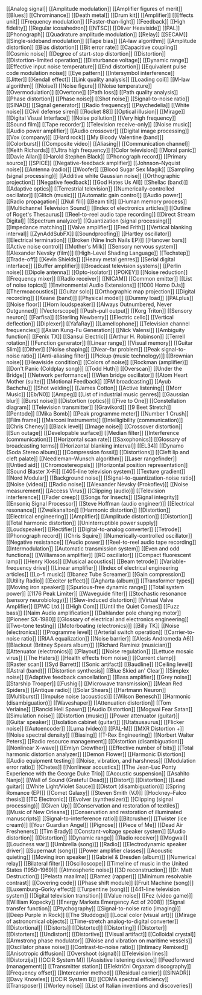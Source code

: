 [[Analog signal]]
[[Amplitude modulation]]
[[Amplifier figures of merit]]
[[Blues]]
[[Chrominance]]
[[Death metal]]
[[Drum kit]]
[[Amplifier]]
[[Effects unit]]
[[Frequency modulation]]
[[Faster-than-light]]
[[Feedback]]
[[High fidelity]]
[[Regular icosahedron]]
[[NTSC]]
[[Oliver Heaviside]]
[[PAL]]
[[Phonograph]]
[[Quadrature amplitude modulation]]
[[Relay]]
[[SECAM]]
[[Single-sideband modulation]]
[[Tape bias]]
[[A-law algorithm]]
[[Amplitude distortion]]
[[Bias distortion]]
[[Bit error rate]]
[[Capacitive coupling]]
[[Cosmic noise]]
[[Degree of start-stop distortion]]
[[Distortion]]
[[Distortion-limited operation]]
[[Disturbance voltage]]
[[Dynamic range]]
[[Effective input noise temperature]]
[[End distortion]]
[[Equivalent pulse code modulation noise]]
[[Eye pattern]]
[[Intersymbol interference]]
[[Jitter]]
[[Kendall effect]]
[[Link quality analysis]]
[[Loading coil]]
[[Μ-law algorithm]]
[[Noise]]
[[Noise figure]]
[[Noise temperature]]
[[Overmodulation]]
[[Overtone]]
[[Path loss]]
[[Path quality analysis]]
[[Phase distortion]]
[[Phase noise]]
[[Shot noise]]
[[Signal-to-noise ratio]]
[[SINAD]]
[[Signal generator]]
[[Radio frequency]]
[[Psychedelia]]
[[White noise]]
[[Civil defense siren]]
[[Rocket 88]]
[[Optical illusion]]
[[Mirage]]
[[Digital Visual Interface]]
[[Noise pollution]]
[[Very high frequency]]
[[Sound film]]
[[Tape recorder]]
[[Television receive-only]]
[[Noise music]]
[[Audio power amplifier]]
[[Audio crossover]]
[[Digital image processing]]
[[Vox (company)]]
[[Hard rock]]
[[My Bloody Valentine (band)]]
[[Colorburst]]
[[Composite video]]
[[Aliasing]]
[[Communication channel]]
[[Keith Richards]]
[[Ultra high frequency]]
[[Color television]]
[[Moral panic]]
[[Davie Allan]]
[[Harold Stephen Black]]
[[Phonograph record]]
[[Primary source]]
[[SPICE]]
[[Negative-feedback amplifier]]
[[Johnson–Nyquist noise]]
[[Antenna (radio)]]
[[Woofer]]
[[Blood Sugar Sex Magik]]
[[Sampling (signal processing)]]
[[Additive white Gaussian noise]]
[[Orthographic projection]]
[[Negative feedback]]
[[God Hates Us All]]
[[Shellac (band)]]
[[Adaptive optics]]
[[Terrestrial television]]
[[Numerically-controlled oscillator]]
[[Glitch (music)]]
[[Automatic gain control]]
[[Audio power]]
[[Radio propagation]]
[[Null fill]]
[[Beam tilt]]
[[Human memory process]]
[[Multichannel Television Sound]]
[[Index of electronics articles]]
[[Outline of Roget's Thesaurus]]
[[Reel-to-reel audio tape recording]]
[[Direct Stream Digital]]
[[Spectrum analyzer]]
[[Quantization (signal processing)]]
[[Impedance matching]]
[[Valve amplifier]]
[[Fred Frith]]
[[Vertical blanking interval]]
[[ZynAddSubFX]]
[[Soundproofing]]
[[Hartley oscillator]]
[[Electrical termination]]
[[Broken (Nine Inch Nails EP)]]
[[Hanover bars]]
[[Active noise control]]
[[Mother's Milk]]
[[Sensory nervous system]]
[[Alexander Nevsky (film)]]
[[High-Level Shading Language]]
[[Techstep]]
[[Trade-off]]
[[Kevin Shields]]
[[Heavy metal genres]]
[[Serial digital interface]]
[[Buffer amplifier]]
[[Broadcast television systems]]
[[Perlin noise]]
[[Dipole antenna]]
[[Opto-isolator]]
[[POKEY]]
[[Noise reduction]]
[[Frequency mixer]]
[[Radio receiver]]
[[NICAM]]
[[Common emitter]]
[[List of noise topics]]
[[Environmental Audio Extensions]]
[[1000 Homo DJs]]
[[Thermoacoustics]]
[[Guitar solo]]
[[Orthographic map projection]]
[[Digital recording]]
[[Keane (band)]]
[[Physical model]]
[[Dummy load]]
[[PALplus]]
[[Noise floor]]
[[Horn loudspeaker]]
[[Always Outnumbered, Never Outgunned]]
[[Vectorscope]]
[[Push–pull output]]
[[Korg Triton]]
[[Sensory neuron]]
[[Farfisa]]
[[Sterling Newberry]]
[[Electric cello]]
[[Vertical deflection]]
[[Diplexer]]
[[YafaRay]]
[[Lamellophone]]
[[Television channel frequencies]]
[[Asian Kung-Fu Generation]]
[[Nick Valensi]]
[[Ambiguity function]]
[[Fenix TX]]
[[Sansui Electric]]
[[Arthur H. Robinson]]
[[Terrell rotation]]
[[Function generator]]
[[Linear range]]
[[Visual memory]]
[[Guitar Slim]]
[[Dither]]
[[Noise shaping]]
[[Near–far problem]]
[[Peak signal-to-noise ratio]]
[[Anti-aliasing filter]]
[[Pickup (music technology)]]
[[Brownian noise]]
[[Heaviside condition]]
[[Colors of noise]]
[[Rockman (amplifier)]]
[[Don't Panic (Coldplay song)]]
[[Todd Huth]]
[[Overscan]]
[[Under the Bridge]]
[[Network performance]]
[[Wien bridge oscillator]]
[[Atom Heart Mother (suite)]]
[[Motional Feedback]]
[[FM broadcasting]]
[[Ayub Bachchu]]
[[Shot welding]]
[[James Cotton]]
[[Active listening]]
[[Morr Music]]
[[Eb/N0]]
[[Ampeg]]
[[List of industrial music genres]]
[[Gaussian blur]]
[[Burst noise]]
[[Distortion (optics)]]
[[Five to One]]
[[Constellation diagram]]
[[Television transmitter]]
[[Gravikord]]
[[9 Beet Stretch]]
[[Pentode]]
[[Mika Bomb]]
[[Peak programme meter]]
[[Number 1 Crush]]
[[Film frame]]
[[Marconi Instruments]]
[[Intelligibility (communication)]]
[[Chris Cheney]]
[[Black level]]
[[Image noise]]
[[Crossover distortion]]
[[Sun outage]]
[[Developable surface]]
[[Median filter]]
[[Interference (communication)]]
[[Horizontal scan rate]]
[[Saxophonics]]
[[Glossary of broadcasting terms]]
[[Horizontal blanking interval]]
[[EL34]]
[[Dynamo (Soda Stereo album)]]
[[Compression fossil]]
[[Distortions]]
[[Cleft lip and cleft palate]]
[[Needleman–Wunsch algorithm]]
[[Laser rangefinder]]
[[Untied aid]]
[[Chromostereopsis]]
[[Horizontal position representation]]
[[Sound Blaster X-Fi]]
[[405-line television system]]
[[Texture gradient]]
[[Nord Modular]]
[[Background noise]]
[[Signal-to-quantization-noise ratio]]
[[Noise (video)]]
[[Radio noise]]
[[Alexander Nevsky (Prokofiev)]]
[[Noise measurement]]
[[Access Virus]]
[[Clipping (audio)]]
[[Television interference]]
[[Fader creep]]
[[Songs for Insects]]
[[Signal integrity]]
[[Ensoniq Signal Processor]]
[[Steve Hoffman (audio engineer)]]
[[Electrical resonance]]
[[Zweikanalton]]
[[Harmonic distortion]]
[[Distortion]]
[[Electrical engineering]]
[[Amplifier]]
[[Amplitude distortion]]
[[Distortion]]
[[Total harmonic distortion]]
[[Uninterruptible power supply]]
[[Loudspeaker]]
[[Rectifier]]
[[Digital-to-analog converter]]
[[Tetrode]]
[[Phonograph record]]
[[Chris Squire]]
[[Numerically-controlled oscillator]]
[[Negative resistance]]
[[Audio power]]
[[Reel-to-reel audio tape recording]]
[[Intermodulation]]
[[Automatic transmission system]]
[[Even and odd functions]]
[[Williamson amplifier]]
[[RC oscillator]]
[[Compact fluorescent lamp]]
[[Henry Kloss]]
[[Musical acoustics]]
[[Beam tetrode]]
[[Variable-frequency drive]]
[[Linear amplifier]]
[[Index of electrical engineering articles]]
[[Lo-fi music]]
[[Ibanez Tube Screamer]]
[[Gain compression]]
[[Utility Radio]]
[[Exciter (effect)]]
[[Agharta (album)]]
[[Transformer types]]
[[Moving iron speaker]]
[[Spurious-free dynamic range]]
[[Total system power]]
[[1176 Peak Limiter]]
[[Waveguide filter]]
[[Stochastic resonance (sensory neurobiology)]]
[[Slew-induced distortion]]
[[Virtual Valve Amplifier]]
[[PMC Ltd.]]
[[High Com]]
[[Until the Quiet Comes]]
[[Fuzz bass]]
[[Naim Audio amplification]]
[[Dahlander pole changing motor]]
[[Pioneer SX-1980]]
[[Glossary of electrical and electronics engineering]]
[[Two-tone testing]]
[[Motorboating (electronics)]]
[[Billy TK]]
[[Noise (electronics)]]
[[Programme level]]
[[Arterial switch operation]]
[[Carrier-to-noise ratio]]
[[RIAA equalization]]
[[Noise barrier]]
[[Alesis Andromeda A6]]
[[Blackout (Britney Spears album)]]
[[Richard Ramirez (musician)]]
[[Attenuator (electronics)]]
[[Playout]]
[[Noise regulation]]
[[Lettuce mosaic virus]]
[[The Haters]]
[[Health effects from noise]]
[[Current clamp]]
[[Raster scan]]
[[Syd Barrett]]
[[Sonic artifact]]
[[Baudline]]
[[Ceiling level]]
[[Astral (band)]]
[[Distortion synthesis]]
[[Blue Skied an' Clear]]
[[Simplex noise]]
[[Adaptive feedback cancellation]]
[[Bass amplifier]]
[[Grey noise]]
[[Starship Trooper]]
[[Fushigi]]
[[Microwave transmission]]
[[Mean Red Spiders]]
[[Antique radio]]
[[Solar Shears]]
[[Hartmann Neuron]]
[[Multiburst]]
[[Impulse noise (acoustics)]]
[[Wilson Benesch]]
[[Harmonic (disambiguation)]]
[[Waveshaper]]
[[Attenuation distortion]]
[[Tom Verlaine]]
[[Rancid Hell Spawn]]
[[Audio Distortion]]
[[Mogwai Fear Satan]]
[[Simulation noise]]
[[Distortion (music)]]
[[Power attenuator (guitar)]]
[[Guitar speaker]]
[[Isolation cabinet (guitar)]]
[[Utatsusaurus]]
[[Flicker noise]]
[[Autoencoder]]
[[Luma (video)]]
[[PAL-M]]
[[MXR Distortion +]]
[[Noise spectral density]]
[[Biasing]]
[[T-Rex Engineering]]
[[Norbert Walter Peters]]
[[Radio resource management]]
[[Distortion (disambiguation)]]
[[Nonlinear X-wave]]
[[Emlyn Crowther]]
[[Effective number of bits]]
[[Total harmonic distortion analyzer]]
[[Demon Flower]]
[[Harmonic Distortion]]
[[Audio equipment testing]]
[[Noise, vibration, and harshness]]
[[Modulation error ratio]]
[[Chetes]]
[[Nonlinear acoustics]]
[[The Jean-Luc Ponty Experience with the George Duke Trio]]
[[Acoustic suspension]]
[[Asahito Nanjo]]
[[Wall of Sound (Grateful Dead)]]
[[Distort]]
[[Distortion]]
[[Lead guitar]]
[[White Light/Violet Sauce]]
[[Distort (disambiguation)]]
[[Spring Romance (EP)]]
[[Comet Galaxy]]
[[Steven Smith (VJ)]]
[[Hockney–Falco thesis]]
[[TC Electronic]]
[[Evolver (synthesizer)]]
[[Clipping (signal processing)]]
[[Given Up]]
[[Conservation and restoration of textiles]]
[[Music of New Orleans]]
[[Conservation and restoration of illuminated manuscripts]]
[[Signal-to-interference ratio]]
[[Bitcrusher]]
[[Twister (ice cream)]]
[[Your Guardian Angel]]
[[Pignose]]
[[Piece of Me]]
[[Dead Air Fresheners]]
[[Tim Brady]]
[[Constant-voltage speaker system]]
[[Audio distortion]]
[[Distortion]]
[[Dynamic range]]
[[Radio receiver]]
[[Mogwai]]
[[Loudness war]]
[[Umbrella (song)]]
[[Radio]]
[[Electrodynamic speaker driver]]
[[Supernaut (song)]]
[[Power amplifier classes]]
[[Acoustic quieting]]
[[Moving iron speaker]]
[[Gabriel & Dresden (album)]]
[[Numerical relay]]
[[Bilateral filter]]
[[Oscilloscope]]
[[Timeline of music in the United States (1950–1969)]]
[[Atmospheric noise]]
[[3D reconstruction]]
[[Dr. Matt Destruction]]
[[Pelasta maailma]]
[[Ramez (rapper)]]
[[Minimum resolvable contrast]]
[[Covering code]]
[[Phase shift module]]
[[Fruit Machine (song)]]
[[Luxemburg–Gorky effect]]
[[Turpentine (song)]]
[[441-line television system]]
[[Digital television transition]]
[[Value noise]]
[[Fez (video game)]]
[[William Kopecky]]
[[Energy Markets Emergency Act of 2008]]
[[Signal transfer function]]
[[Ptychography]]
[[Signal-to-noise ratio (imaging)]]
[[Deep Purple in Rock]]
[[The Studdogs]]
[[Local color (visual art)]]
[[Mirage of astronomical objects]]
[[Time-stretch analog-to-digital converter]]
[[Distortional]]
[[Distorts]]
[[Distorted]]
[[Distorting]]
[[Distorter]]
[[Distorters]]
[[Undistort]]
[[Distortive]]
[[Visual artifact]]
[[Colloidal crystal]]
[[Armstrong phase modulator]]
[[Noise and vibration on maritime vessels]]
[[Oscillator phase noise]]
[[Contrast-to-noise ratio]]
[[Intimacy Remixed]]
[[Anisotropic diffusion]]
[[Overshoot (signal)]]
[[Television lines]]
[[Distorzija]]
[[CCIR System M]]
[[Assistive listening device]]
[[Feedforward (management)]]
[[Transmitter station]]
[[Električni Orgazam discography]]
[[Frequency offset]]
[[Intercarrier method]]
[[Residual carrier]]
[[SINADR]]
[[Davy Knowles]]
[[CCIR System B]]
[[CDMA spectral efficiency]]
[[Transposer]]
[[Worley noise]]
[[List of Italian inventions and discoveries]]
